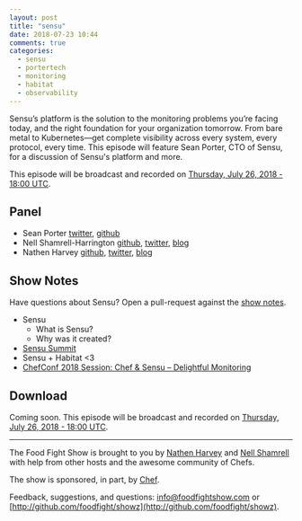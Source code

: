 ```yaml
---
layout: post
title: "sensu"
date: 2018-07-23 10:44
comments: true
categories: 
  - sensu
  - portertech
  - monitoring
  - habitat
  - observability
---
```


Sensu’s platform is the solution to the monitoring problems you’re facing today, and the right foundation for your organization tomorrow. From bare metal to Kubernetes—get complete visibility across every system, every protocol, every time.  This episode will feature Sean Porter, CTO of Sensu, for a discussion of Sensu's platform and more.

This episode will be broadcast and recorded on [Thursday, July 26, 2018 - 18:00 UTC](https://everytimezone.com/#2018-7-26,420,b8jj).

<!--
* [Panel](/2018/07/sensu.html#panel)
* Audio - Coming Soon.
-->

Panel<a name="panel"></a>
-----
* Sean Porter [twitter](https://twitter.com/portertech), [github](https://github.com/portertech)
* Nell Shamrell-Harrington [github](https://github.com/nellshamrell), [twitter](https://twitter.com/nellshamrell), [blog](http://nellshamrell.com/)
* Nathen Harvey [github](http://github.com/nathenharvey), [twitter](http://twitter.com/nathenharvey), [blog](http://nathenharvey.com)

## Show Notes

Have questions about Sensu?  Open a pull-request against the [show notes](https://github.com/foodfight/showz/blob/master/scripts/episode-121-sensu.md).

* Sensu
  * What is Sensu?
  * Why was it created?
* [Sensu Summit](https://sensu.io/summit)
* Sensu + Habitat <3
* [ChefConf 2018 Session: Chef & Sensu – Delightful Monitoring](https://chefconf.chef.io/conf-resources/chefconf-2018-session-chef-sensu-delightful-monitoring/)


Download
--------

Coming soon.  This episode will be broadcast and recorded on [Thursday, July 26, 2018 - 18:00 UTC](https://everytimezone.com/#2018-7-26,420,b8jj).

<hr />

The Food Fight Show is brought to you by [Nathen Harvey](https://twitter.com/nathenharvey) and [Nell Shamrell](https://twitter.com/nellshamrell) with help from other hosts and the awesome community of Chefs.

The show is sponsored, in part, by [Chef](http://www.chef.io).

Feedback, suggestions, and questions:  [info@foodfightshow.com](mailto:info@foodfightshow.com) or  [http://github.com/foodfight/showz](http://github.com/foodfight/showz).

